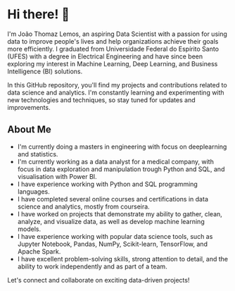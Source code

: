 # Hi there! 👋

I'm João Thomaz Lemos, an aspiring Data Scientist with a passion for using data to improve people's lives and help organizations achieve their goals more efficiently. I graduated from Universidade Federal do Espírito Santo (UFES) with a degree in Electrical Engineering and have since been exploring my interest in Machine Learning, Deep Learning, and Business Intelligence (BI) solutions.

In this GitHub repository, you'll find my projects and contributions related to data science and analytics. I'm constantly learning and experimenting with new technologies and techniques, so stay tuned for updates and improvements.

## About Me

- I'm  currently doing a masters in engineering with focus on deeplearning and statistics.
- I'm  currently working as a data analyst for a medical company, with focus in data exploration and manipulation trough Python and SQL, and visualisation with Power BI.
- I have experience working with Python and SQL programming languages.
- I have completed several online courses and certifications in data science and analytics, mostly from courseira.
- I have worked on projects that demonstrate my ability to gather, clean, analyze, and visualize data, as well as develop machine learning models.
- I have experience working with popular data science tools, such as Jupyter Notebook, Pandas, NumPy, Scikit-learn, TensorFlow, and Apache Spark.
- I have excellent problem-solving skills, strong attention to detail, and the ability to work independently and as part of a team.

Let's connect and collaborate on exciting data-driven projects!
